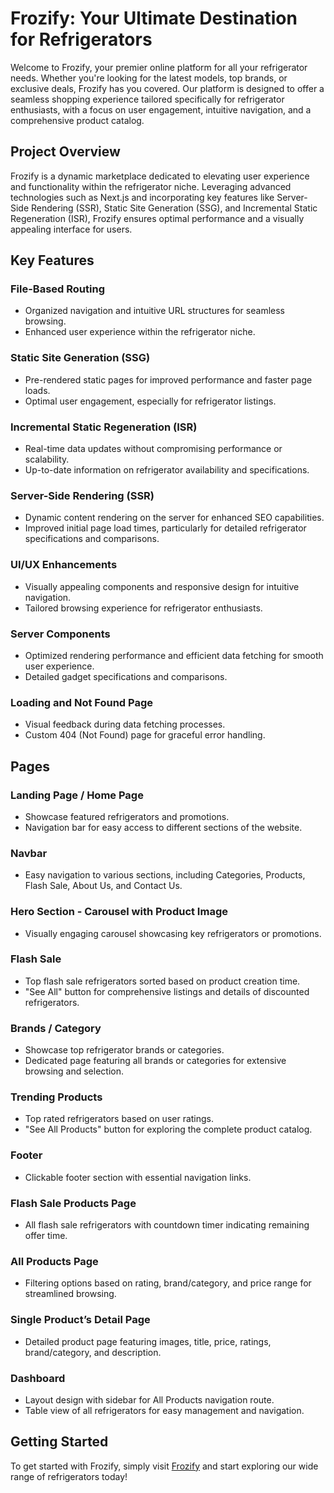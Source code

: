 # Frozify: Your Ultimate Destination for Refrigerators

Welcome to Frozify, your premier online platform for all your refrigerator needs. Whether you're looking for the latest models, top brands, or exclusive deals, Frozify has you covered. Our platform is designed to offer a seamless shopping experience tailored specifically for refrigerator enthusiasts, with a focus on user engagement, intuitive navigation, and a comprehensive product catalog.

## Project Overview

Frozify is a dynamic marketplace dedicated to elevating user experience and functionality within the refrigerator niche. Leveraging advanced technologies such as Next.js and incorporating key features like Server-Side Rendering (SSR), Static Site Generation (SSG), and Incremental Static Regeneration (ISR), Frozify ensures optimal performance and a visually appealing interface for users.

## Key Features

### File-Based Routing

- Organized navigation and intuitive URL structures for seamless browsing.
- Enhanced user experience within the refrigerator niche.

### Static Site Generation (SSG)

- Pre-rendered static pages for improved performance and faster page loads.
- Optimal user engagement, especially for refrigerator listings.

### Incremental Static Regeneration (ISR)

- Real-time data updates without compromising performance or scalability.
- Up-to-date information on refrigerator availability and specifications.

### Server-Side Rendering (SSR)

- Dynamic content rendering on the server for enhanced SEO capabilities.
- Improved initial page load times, particularly for detailed refrigerator specifications and comparisons.

### UI/UX Enhancements

- Visually appealing components and responsive design for intuitive navigation.
- Tailored browsing experience for refrigerator enthusiasts.

### Server Components

- Optimized rendering performance and efficient data fetching for smooth user experience.
- Detailed gadget specifications and comparisons.

### Loading and Not Found Page

- Visual feedback during data fetching processes.
- Custom 404 (Not Found) page for graceful error handling.

## Pages

### Landing Page / Home Page

- Showcase featured refrigerators and promotions.
- Navigation bar for easy access to different sections of the website.

### Navbar

- Easy navigation to various sections, including Categories, Products, Flash Sale, About Us, and Contact Us.

### Hero Section - Carousel with Product Image

- Visually engaging carousel showcasing key refrigerators or promotions.

### Flash Sale

- Top flash sale refrigerators sorted based on product creation time.
- "See All" button for comprehensive listings and details of discounted refrigerators.

### Brands / Category

- Showcase top refrigerator brands or categories.
- Dedicated page featuring all brands or categories for extensive browsing and selection.

### Trending Products

- Top rated refrigerators based on user ratings.
- "See All Products" button for exploring the complete product catalog.

### Footer

- Clickable footer section with essential navigation links.

### Flash Sale Products Page

- All flash sale refrigerators with countdown timer indicating remaining offer time.

### All Products Page

- Filtering options based on rating, brand/category, and price range for streamlined browsing.

### Single Product’s Detail Page

- Detailed product page featuring images, title, price, ratings, brand/category, and description.

### Dashboard

- Layout design with sidebar for All Products navigation route.
- Table view of all refrigerators for easy management and navigation.

## Getting Started

To get started with Frozify, simply visit [Frozify](https://www.frozify.com) and start exploring our wide range of refrigerators today!
